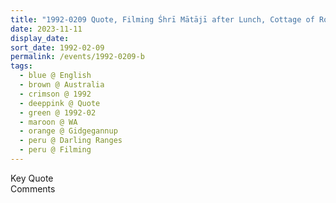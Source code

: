 ```yaml
---
title: "1992-0209 Quote, Filming Śhrī Mātājī after Lunch, Cottage of Robin and Jo Reid, Lake Josephine, Gidgegannup, Darling Ranges (45 kms NE of Perth), WA, Australia"
date: 2023-11-11
display_date: 
sort_date: 1992-02-09
permalink: /events/1992-0209-b
tags:
  - blue @ English
  - brown @ Australia
  - crimson @ 1992
  - deeppink @ Quote
  - green @ 1992-02
  - maroon @ WA
  - orange @ Gidgegannup
  - peru @ Darling Ranges
  - peru @ Filming
---
```


<wave-list>
  <list-title color="green" width="75">Key Quote</list-title>
  <list-item color="BlanchedAlmond"  width="200"></list-item>
  <list-item color="Lavender"></list-item>
  <list-item color="BlanchedAlmond"></list-item>
</wave-list>

<br>

<wave-list>
  <list-title color="green" width="75">Comments</list-title>
  <list-item color="BlanchedAlmond"  width="200"></list-item>
  <list-item color="Lavender"></list-item>
  <list-item color="BlanchedAlmond"></list-item>
</wave-list>